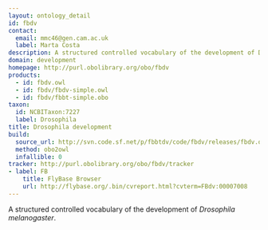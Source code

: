 ```yaml
---
layout: ontology_detail
id: fbdv
contact: 
  email: mmc46@gen.cam.ac.uk
  label: Marta Costa
description: A structured controlled vocabulary of the development of Drosophila melanogaster.
domain: development
homepage: http://purl.obolibrary.org/obo/fbdv
products: 
  - id: fbdv.owl
  - id: fbdv/fbdv-simple.owl
  - id: fbdv/fbbt-simple.obo
taxon: 
  id: NCBITaxon:7227
  label: Drosophila
title: Drosophila development
build:
  source_url: http://svn.code.sf.net/p/fbbtdv/code/fbdv/releases/fbdv.obo
  method: obo2owl
  infallible: 0
tracker: http://purl.obolibrary.org/obo/fbdv/tracker
- label: FB
    title: FlyBase Browser
    url: http://flybase.org/.bin/cvreport.html?cvterm=FBdv:00007008
---
```


A structured controlled vocabulary of the development of <i>Drosophila melanogaster</i>.
